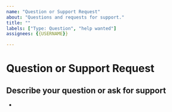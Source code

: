 ```yaml
---
name: "Question or Support Request"
about: "Questions and requests for support."
title: ""
labels: ["Type: Question", "help wanted"]
assignees: {{USERNAME}}

---
```


# Question or Support Request




## Describe your question or ask for support
<!--
A clear and concise description of what your doubt is
-->

* 
